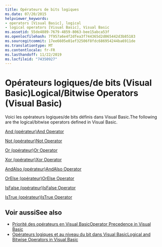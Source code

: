 ```yaml
---
title: Opérateurs de bits logiques
ms.date: 07/20/2015
helpviewer_keywords:
- operators [Visual Basic], logical
- logical operators [Visual Basic], Visual Basic
ms.assetid: 55de4889-7679-4859-8063-bee15abca53f
ms.openlocfilehash: 7f957a6e4f2dfea3f744365d2d065442d3b85183
ms.sourcegitcommit: 17ee6605e01ef32506f8fdc686954244ba6911de
ms.translationtype: MT
ms.contentlocale: fr-FR
ms.lasthandoff: 11/22/2019
ms.locfileid: "74350927"
---
```

# <a name="logicalbitwise-operators-visual-basic"></a><span data-ttu-id="9e48d-102">Opérateurs logiques/de bits (Visual Basic)</span><span class="sxs-lookup"><span data-stu-id="9e48d-102">Logical/Bitwise Operators (Visual Basic)</span></span>
<span data-ttu-id="9e48d-103">Voici les opérateurs logiques/de bits définis dans Visual Basic.</span><span class="sxs-lookup"><span data-stu-id="9e48d-103">The following are the logical/bitwise operators defined in Visual Basic.</span></span>  
  
 [<span data-ttu-id="9e48d-104">And (opérateur)</span><span class="sxs-lookup"><span data-stu-id="9e48d-104">And Operator</span></span>](../../../visual-basic/language-reference/operators/and-operator.md)  
  
 [<span data-ttu-id="9e48d-105">Not (opérateur)</span><span class="sxs-lookup"><span data-stu-id="9e48d-105">Not Operator</span></span>](../../../visual-basic/language-reference/operators/not-operator.md)  
  
 [<span data-ttu-id="9e48d-106">Or (opérateur)</span><span class="sxs-lookup"><span data-stu-id="9e48d-106">Or Operator</span></span>](../../../visual-basic/language-reference/operators/or-operator.md)  
  
 [<span data-ttu-id="9e48d-107">Xor (opérateur)</span><span class="sxs-lookup"><span data-stu-id="9e48d-107">Xor Operator</span></span>](../../../visual-basic/language-reference/operators/xor-operator.md)  
  
 [<span data-ttu-id="9e48d-108">AndAlso (opérateur)</span><span class="sxs-lookup"><span data-stu-id="9e48d-108">AndAlso Operator</span></span>](../../../visual-basic/language-reference/operators/andalso-operator.md)  
  
 [<span data-ttu-id="9e48d-109">OrElse (opérateur)</span><span class="sxs-lookup"><span data-stu-id="9e48d-109">OrElse Operator</span></span>](../../../visual-basic/language-reference/operators/orelse-operator.md)  
  
 [<span data-ttu-id="9e48d-110">IsFalse (opérateur)</span><span class="sxs-lookup"><span data-stu-id="9e48d-110">IsFalse Operator</span></span>](../../../visual-basic/language-reference/operators/isfalse-operator.md)  
  
 [<span data-ttu-id="9e48d-111">IsTrue (opérateur)</span><span class="sxs-lookup"><span data-stu-id="9e48d-111">IsTrue Operator</span></span>](../../../visual-basic/language-reference/operators/istrue-operator.md)  
  
## <a name="see-also"></a><span data-ttu-id="9e48d-112">Voir aussi</span><span class="sxs-lookup"><span data-stu-id="9e48d-112">See also</span></span>

- [<span data-ttu-id="9e48d-113">Priorité des opérateurs en Visual Basic</span><span class="sxs-lookup"><span data-stu-id="9e48d-113">Operator Precedence in Visual Basic</span></span>](../../../visual-basic/language-reference/operators/operator-precedence.md)
- [<span data-ttu-id="9e48d-114">Opérateurs logiques et au niveau du bit dans Visual Basic</span><span class="sxs-lookup"><span data-stu-id="9e48d-114">Logical and Bitwise Operators in Visual Basic</span></span>](../../../visual-basic/programming-guide/language-features/operators-and-expressions/logical-and-bitwise-operators.md)
